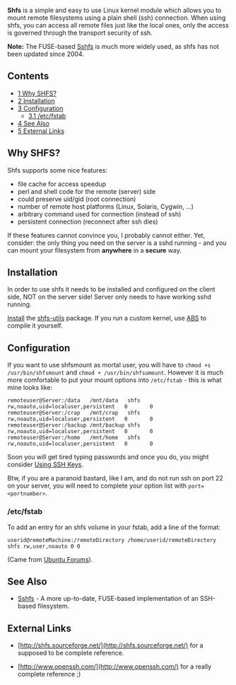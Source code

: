 **Shfs** is a simple and easy to use Linux kernel module which allows you to mount remote filesystems using a plain shell (ssh) connection. When using shfs, you can access all remote files just like the local ones, only the access is governed through the transport security of ssh.

**Note:** The FUSE-based [Sshfs](/index.php/Sshfs "Sshfs") is much more widely used, as shfs has not been updated since 2004.

## Contents

*   [1 Why SHFS?](#Why_SHFS.3F)
*   [2 Installation](#Installation)
*   [3 Configuration](#Configuration)
    *   [3.1 /etc/fstab](#.2Fetc.2Ffstab)
*   [4 See Also](#See_Also)
*   [5 External Links](#External_Links)

## Why SHFS?

Shfs supports some nice features:

*   file cache for access speedup
*   perl and shell code for the remote (server) side
*   could preserve uid/gid (root connection)
*   number of remote host platforms (Linux, Solaris, Cygwin, ...)
*   arbitrary command used for connection (instead of ssh)
*   persistent connection (reconnect after ssh dies)

If these features cannot convince you, I probably cannot either. Yet, consider: the only thing you need on the server is a sshd running - and you can mount your filesystem from **anywhere** in a **secure** way.

## Installation

In order to use shfs it needs to be installed and configured on the client side, NOT on the server side! Server only needs to have working sshd running.

[Install](/index.php/Install "Install") the [shfs-utils](https://www.archlinux.org/packages/?name=shfs-utils) package. If you run a custom kernel, use [ABS](/index.php/ABS "ABS") to compile it yourself.

## Configuration

If you want to use shfsmount as mortal user, you will have to `chmod +s /usr/bin/shfsmount` and `chmod + /usr/bin/shfsumount`. However it is much more comfortable to put your mount options into `/etc/fstab` - this is what mine looks like:

```
remoteuser@Server:/data   /mnt/data   shfs    rw,noauto,uid=localuser,persistent   0       0
remoteuser@Server:/crap   /mnt/crap   shfs    rw,noauto,uid=localuser,persistent   0       0
remoteuser@Server:/backup /mnt/backup shfs    rw,noauto,uid=localuser,persistent   0       0
remoteuser@Server:/home   /mnt/home   shfs    rw,noauto,uid=localuser,persistent   0       0

```

Soon you will get tired typing passwords and once you do, you might consider [Using SSH Keys](/index.php/Using_SSH_Keys "Using SSH Keys").

Btw, if you are a paranoid bastard, like I am, and do not run ssh on port 22 on your server, you will need to complete your option list with `port=<portnumber>`.

### /etc/fstab

To add an entry for an shfs volume in your fstab, add a line of the format:

```
userid@remoteMachine:/remoteDirectory /home/userid/remoteDirectory shfs rw,user,noauto 0 0

```

(Came from [Ubuntu Forums](http://ubuntuforums.org/archive/index.php/t-30332.html)).

## See Also

*   [Sshfs](/index.php/Sshfs "Sshfs") - A more up-to-date, FUSE-based implementation of an SSH-based filesystem.

## External Links

*   [http://shfs.sourceforge.net/](http://shfs.sourceforge.net/) for a supposed to be complete reference.

*   [http://www.openssh.com/](http://www.openssh.com/) for a really complete reference ;)